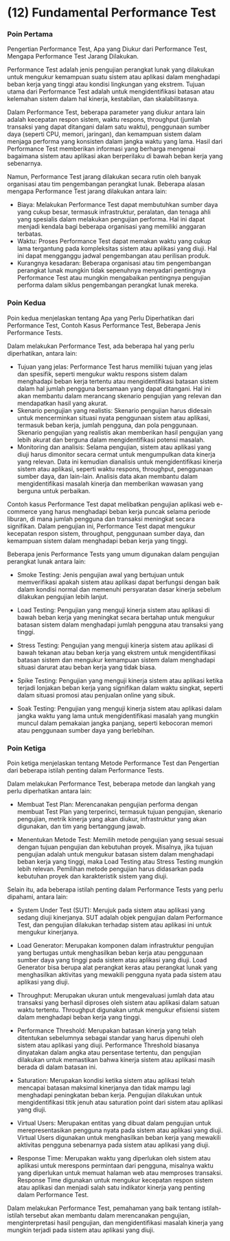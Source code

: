 # (12) Fundamental Performance Test

### Poin Pertama
Pengertian Performance Test, Apa yang Diukur dari Performance Test, Mengapa Performance Test Jarang Dilakukan.

Performance Test adalah jenis pengujian perangkat lunak yang dilakukan untuk mengukur kemampuan suatu sistem atau aplikasi dalam menghadapi beban kerja yang tinggi atau kondisi lingkungan yang ekstrem. Tujuan utama dari Performance Test adalah untuk mengidentifikasi batasan atau kelemahan sistem dalam hal kinerja, kestabilan, dan skalabilitasnya.

Dalam Performance Test, beberapa parameter yang diukur antara lain adalah kecepatan respon sistem, waktu respons, throughput (jumlah transaksi yang dapat ditangani dalam satu waktu), penggunaan sumber daya (seperti CPU, memori, jaringan), dan kemampuan sistem dalam menjaga performa yang konsisten dalam jangka waktu yang lama. Hasil dari Performance Test memberikan informasi yang berharga mengenai bagaimana sistem atau aplikasi akan berperilaku di bawah beban kerja yang sebenarnya.

Namun, Performance Test jarang dilakukan secara rutin oleh banyak organisasi atau tim pengembangan perangkat lunak. Beberapa alasan mengapa Performance Test jarang dilakukan antara lain:

- Biaya: Melakukan Performance Test dapat membutuhkan sumber daya yang cukup besar, termasuk infrastruktur, peralatan, dan tenaga ahli yang spesialis dalam melakukan pengujian performa. Hal ini dapat menjadi kendala bagi beberapa organisasi yang memiliki anggaran terbatas.
- Waktu: Proses Performance Test dapat memakan waktu yang cukup lama tergantung pada kompleksitas sistem atau aplikasi yang diuji. Hal ini dapat mengganggu jadwal pengembangan atau perilisan produk.
- Kurangnya kesadaran: Beberapa organisasi atau tim pengembangan perangkat lunak mungkin tidak sepenuhnya menyadari pentingnya Performance Test atau mungkin mengabaikan pentingnya pengujian performa dalam siklus pengembangan perangkat lunak mereka.

### Poin Kedua
Poin kedua menjelaskan tentang Apa yang Perlu Diperhatikan dari Performance Test, Contoh Kasus Performance Test, Beberapa Jenis Performance Tests. 

Dalam melakukan Performance Test, ada beberapa hal yang perlu diperhatikan, antara lain:

- Tujuan yang jelas: Performance Test harus memiliki tujuan yang jelas dan spesifik, seperti mengukur waktu respons sistem dalam menghadapi beban kerja tertentu atau mengidentifikasi batasan sistem dalam hal jumlah pengguna bersamaan yang dapat ditangani. Hal ini akan membantu dalam merancang skenario pengujian yang relevan dan mendapatkan hasil yang akurat.
- Skenario pengujian yang realistis: Skenario pengujian harus didesain untuk mencerminkan situasi nyata penggunaan sistem atau aplikasi, termasuk beban kerja, jumlah pengguna, dan pola penggunaan. Skenario pengujian yang realistis akan memberikan hasil pengujian yang lebih akurat dan berguna dalam mengidentifikasi potensi masalah.
- Monitoring dan analisis: Selama pengujian, sistem atau aplikasi yang diuji harus dimonitor secara cermat untuk mengumpulkan data kinerja yang relevan. Data ini kemudian dianalisis untuk mengidentifikasi kinerja sistem atau aplikasi, seperti waktu respons, throughput, penggunaan sumber daya, dan lain-lain. Analisis data akan membantu dalam mengidentifikasi masalah kinerja dan memberikan wawasan yang berguna untuk perbaikan.

Contoh kasus Performance Test dapat melibatkan pengujian aplikasi web e-commerce yang harus menghadapi beban kerja puncak selama periode liburan, di mana jumlah pengguna dan transaksi meningkat secara signifikan. Dalam pengujian ini, Performance Test dapat mengukur kecepatan respon sistem, throughput, penggunaan sumber daya, dan kemampuan sistem dalam menghadapi beban kerja yang tinggi.

Beberapa jenis Performance Tests yang umum digunakan dalam pengujian perangkat lunak antara lain:

- Smoke Testing: Jenis pengujian awal yang bertujuan untuk memverifikasi apakah sistem atau aplikasi dapat berfungsi dengan baik dalam kondisi normal dan memenuhi persyaratan dasar kinerja sebelum dilakukan pengujian lebih lanjut.

- Load Testing: Pengujian yang menguji kinerja sistem atau aplikasi di bawah beban kerja yang meningkat secara bertahap untuk mengukur batasan sistem dalam menghadapi jumlah pengguna atau transaksi yang tinggi.

- Stress Testing: Pengujian yang menguji kinerja sistem atau aplikasi di bawah tekanan atau beban kerja yang ekstrem untuk mengidentifikasi batasan sistem dan mengukur kemampuan sistem dalam menghadapi situasi darurat atau beban kerja yang tidak biasa.

- Spike Testing: Pengujian yang menguji kinerja sistem atau aplikasi ketika terjadi lonjakan beban kerja yang signifikan dalam waktu singkat, seperti dalam situasi promosi atau penjualan online yang sibuk.

- Soak Testing: Pengujian yang menguji kinerja sistem atau aplikasi dalam jangka waktu yang lama untuk mengidentifikasi masalah yang mungkin muncul dalam pemakaian jangka panjang, seperti kebocoran memori atau penggunaan sumber daya yang berlebihan.

### Poin Ketiga
Poin ketiga menjelaskan tentang Metode Performance Test dan Pengertian dari beberapa istilah penting dalam Performance Tests.

Dalam melakukan Performance Test, beberapa metode dan langkah yang perlu diperhatikan antara lain:

- Membuat Test Plan: Merencanakan pengujian performa dengan membuat Test Plan yang terperinci, termasuk tujuan pengujian, skenario pengujian, metrik kinerja yang akan diukur, infrastruktur yang akan digunakan, dan tim yang bertanggung jawab.

- Menentukan Metode Test: Memilih metode pengujian yang sesuai sesuai dengan tujuan pengujian dan kebutuhan proyek. Misalnya, jika tujuan pengujian adalah untuk mengukur batasan sistem dalam menghadapi beban kerja yang tinggi, maka Load Testing atau Stress Testing mungkin lebih relevan. Pemilihan metode pengujian harus didasarkan pada kebutuhan proyek dan karakteristik sistem yang diuji.

Selain itu, ada beberapa istilah penting dalam Performance Tests yang perlu dipahami, antara lain:

- System Under Test (SUT): Merujuk pada sistem atau aplikasi yang sedang diuji kinerjanya. SUT adalah objek pengujian dalam Performance Test, dan pengujian dilakukan terhadap sistem atau aplikasi ini untuk mengukur kinerjanya.

- Load Generator: Merupakan komponen dalam infrastruktur pengujian yang bertugas untuk menghasilkan beban kerja atau penggunaan sumber daya yang tinggi pada sistem atau aplikasi yang diuji. Load Generator bisa berupa alat perangkat keras atau perangkat lunak yang menghasilkan aktivitas yang mewakili pengguna nyata pada sistem atau aplikasi yang diuji.

- Throughput: Merupakan ukuran untuk mengevaluasi jumlah data atau transaksi yang berhasil diproses oleh sistem atau aplikasi dalam satuan waktu tertentu. Throughput digunakan untuk mengukur efisiensi sistem dalam menghadapi beban kerja yang tinggi.

- Performance Threshold: Merupakan batasan kinerja yang telah ditentukan sebelumnya sebagai standar yang harus dipenuhi oleh sistem atau aplikasi yang diuji. Performance Threshold biasanya dinyatakan dalam angka atau persentase tertentu, dan pengujian dilakukan untuk memastikan bahwa kinerja sistem atau aplikasi masih berada di dalam batasan ini.

- Saturation: Merupakan kondisi ketika sistem atau aplikasi telah mencapai batasan maksimal kinerjanya dan tidak mampu lagi menghadapi peningkatan beban kerja. Pengujian dilakukan untuk mengidentifikasi titik jenuh atau saturation point dari sistem atau aplikasi yang diuji.

- Virtual Users: Merupakan entitas yang dibuat dalam pengujian untuk merepresentasikan pengguna nyata pada sistem atau aplikasi yang diuji. Virtual Users digunakan untuk menghasilkan beban kerja yang mewakili aktivitas pengguna sebenarnya pada sistem atau aplikasi yang diuji.

- Response Time: Merupakan waktu yang diperlukan oleh sistem atau aplikasi untuk merespons permintaan dari pengguna, misalnya waktu yang diperlukan untuk memuat halaman web atau memproses transaksi. Response Time digunakan untuk mengukur kecepatan respon sistem atau aplikasi dan menjadi salah satu indikator kinerja yang penting dalam Performance Test.

Dalam melakukan Performance Test, pemahaman yang baik tentang istilah-istilah tersebut akan membantu dalam merencanakan pengujian, menginterpretasi hasil pengujian, dan mengidentifikasi masalah kinerja yang mungkin terjadi pada sistem atau aplikasi yang diuji.

